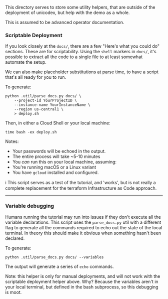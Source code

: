 This directory serves to store some utility helpers, that are outside of the deployment of unicodex, but help with the demo as a whole.

This is assumed to be advanced operator documentation.  


### Scriptable Deployment

If you look closely at the `docs/`, there are a few "Here's what you could do" sections. These are for scriptability. Using the `shell` markers in `docs/`, it's possible to extract all the code to a single file to at least somewhat automate the setup.

We can also make placeholder substitutions at parse time, to have a script that's all ready for you to run.

To generate: 

```
python .util/parse_docs.py docs/ \
	--project-id YourProjectID \
	--instance-name YourInstanceName \
	--region us-central1 \
	> deploy.sh
```

Then, in either a Cloud Shell or your local machine: 

```
time bash -ex deploy.sh
```

Notes: 

* Your passwords will be echoed in the output. 
* The entire process will take ~5-10 minutes
* You *can* run this on your local machine, assuming:  
 * You're running macOS or a Linux variant
 * You have `gcloud` installed and configured. 

ℹ️  This script serves as a test of the tutorial, and 'works', but is not really a complete replacement for the terraform Infrastructure as Code approach. 

---

### Variable debugging

Humans running the tutorial may run into issues if they don't execute all the variable declarations. This script uses the `parse_docs.py` util with a different flag to generate all the commands required to echo out the state of the local terminal. In theory this should make it obvious when something hasn't been declared. 

To generate: 

```
python .util/parse_docs.py docs/ --variables
```

The output will generate a series of `echo` commands. 

Note: this helper is only for manual deployments, and will not work with the scriptable deployment helper above. Why? Because the variables aren't in your local terminal, but defined in the bash subprocess, so this debugging is moot. 
